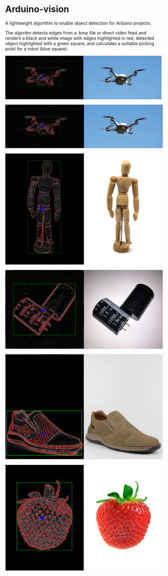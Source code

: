 # Arduino-vision
A lightweight algorithm to enable object detection for Arduino projects.

The algoritm detects edges from a .bmp file or direct video feed and renders
a black and white image with edges highlighted in red, detected object highlighted
with a green square, and calculates a suitable picking point for a robot (blue square).

<img src="images/Object%20Recognition-1.jpg" width="500">

![](images/Object%20Recognition-1.jpg)

![](images/Object%20Recognition-4.jpg)

![](images/Object%20Recognition-5.jpg)

![](images/Object%20Recognition-2.jpg)

![](images/Object%20Recognition-3.jpg)


